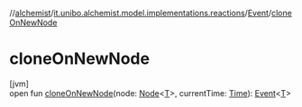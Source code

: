 //[alchemist](../../../index.md)/[it.unibo.alchemist.model.implementations.reactions](../index.md)/[Event](index.md)/[cloneOnNewNode](clone-on-new-node.md)

# cloneOnNewNode

[jvm]\
open fun [cloneOnNewNode](clone-on-new-node.md)(node: [Node](../../it.unibo.alchemist.model.interfaces/-node/index.md)<[T](../../it.unibo.alchemist.model.implementations.layers/-uniform-layer/index.md)>, currentTime: [Time](../../it.unibo.alchemist.model.interfaces/-time/index.md)): [Event](index.md)<[T](../../it.unibo.alchemist.model.implementations.layers/-uniform-layer/index.md)>
